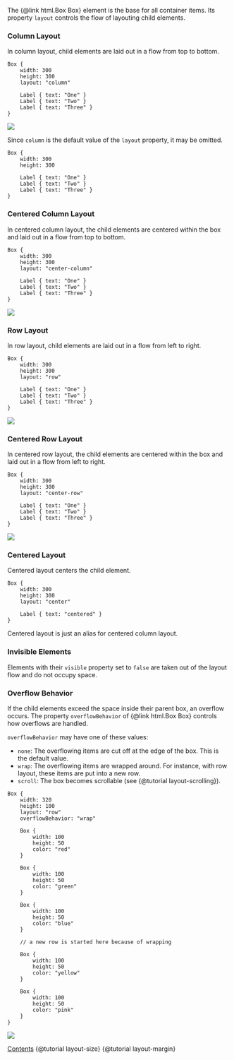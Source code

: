 The {@link html.Box Box} element is the base for all container items. Its property
`layout` controls the flow of layouting child elements.

### Column Layout

In column layout, child elements are laid out in a flow from top to bottom.

```
Box {
    width: 300
    height: 300
    layout: "column"

    Label { text: "One" }
    Label { text: "Two" }
    Label { text: "Three" }
}
```

![](images/layout-flow-01.png)

Since `column` is the default value of the `layout` property, it may be
omitted.

```
Box {
    width: 300
    height: 300

    Label { text: "One" }
    Label { text: "Two" }
    Label { text: "Three" }
}
```

### Centered Column Layout

In centered column layout, the child elements are centered within the box and laid
out in a flow from top to bottom.

```
Box {
    width: 300
    height: 300
    layout: "center-column"

    Label { text: "One" }
    Label { text: "Two" }
    Label { text: "Three" }
}
```

![](images/layout-flow-02.png)

### Row Layout

In row layout, child elements are laid out in a flow from left to right.

```
Box {
    width: 300
    height: 300
    layout: "row"

    Label { text: "One" }
    Label { text: "Two" }
    Label { text: "Three" }
}
```

![](images/layout-flow-03.png)

### Centered Row Layout

In centered row layout, the child elements are centered within the box and laid
out in a flow from left to right.

```
Box {
    width: 300
    height: 300
    layout: "center-row"

    Label { text: "One" }
    Label { text: "Two" }
    Label { text: "Three" }
}
```

![](images/layout-flow-04.png)

### Centered Layout

Centered layout centers the child element.

```
Box {
    width: 300
    height: 300
    layout: "center"

    Label { text: "centered" }
}
```

Centered layout is just an alias for centered column layout.

### Invisible Elements

Elements with their `visible` property set to `false` are taken out of the
layout flow and do not occupy space.

### Overflow Behavior

If the child elements exceed the space inside their parent box, an overflow
occurs. The property `overflowBehavior` of {@link html.Box Box} controls how
overflows are handled.

`overflowBehavior` may have one of these values:
* `none`: The overflowing items are cut off at the edge of the box. This
  is the default value.
* `wrap`: The overflowing items are wrapped around. For instance, with row layout,
  these items are put into a new row.
* `scroll`: The box becomes scrollable (see {@tutorial layout-scrolling}).

```
Box {
    width: 320
    height: 100
    layout: "row"
    overflowBehavior: "wrap"

    Box {
        width: 100
        height: 50
        color: "red"
    }

    Box {
        width: 100
        height: 50
        color: "green"
    }

    Box {
        width: 100
        height: 50
        color: "blue"
    }

    // a new row is started here because of wrapping

    Box {
        width: 100
        height: 50
        color: "yellow"
    }

    Box {
        width: 100
        height: 50
        color: "pink"
    }
}
```

![](images/layout-flow-05.png)

<div class="navstrip">
<span class="go-home"><a href="index.html">Contents</a></span>
<span class="go-previous">{@tutorial layout-size}</span>
<span class="go-next">{@tutorial layout-margin}</span>
</div>
